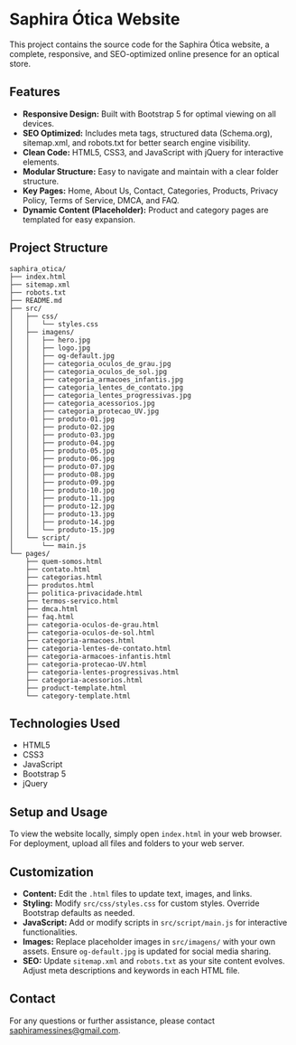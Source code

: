 # Saphira Ótica Website

This project contains the source code for the Saphira Ótica website, a complete, responsive, and SEO-optimized online presence for an optical store.

## Features

- **Responsive Design:** Built with Bootstrap 5 for optimal viewing on all devices.
- **SEO Optimized:** Includes meta tags, structured data (Schema.org), sitemap.xml, and robots.txt for better search engine visibility.
- **Clean Code:** HTML5, CSS3, and JavaScript with jQuery for interactive elements.
- **Modular Structure:** Easy to navigate and maintain with a clear folder structure.
- **Key Pages:** Home, About Us, Contact, Categories, Products, Privacy Policy, Terms of Service, DMCA, and FAQ.
- **Dynamic Content (Placeholder):** Product and category pages are templated for easy expansion.

## Project Structure

```
saphira_otica/
├── index.html
├── sitemap.xml
├── robots.txt
├── README.md
├── src/
│   ├── css/
│   │   └── styles.css
│   ├── imagens/
│   │   ├── hero.jpg
│   │   ├── logo.jpg
│   │   ├── og-default.jpg
│   │   ├── categoria_oculos_de_grau.jpg
│   │   ├── categoria_oculos_de_sol.jpg
│   │   ├── categoria_armacoes_infantis.jpg
│   │   ├── categoria_lentes_de_contato.jpg
│   │   ├── categoria_lentes_progressivas.jpg
│   │   ├── categoria_acessorios.jpg
│   │   ├── categoria_protecao_UV.jpg
│   │   ├── produto-01.jpg
│   │   ├── produto-02.jpg
│   │   ├── produto-03.jpg
│   │   ├── produto-04.jpg
│   │   ├── produto-05.jpg
│   │   ├── produto-06.jpg
│   │   ├── produto-07.jpg
│   │   ├── produto-08.jpg
│   │   ├── produto-09.jpg
│   │   ├── produto-10.jpg
│   │   ├── produto-11.jpg
│   │   ├── produto-12.jpg
│   │   ├── produto-13.jpg
│   │   ├── produto-14.jpg
│   │   └── produto-15.jpg
│   └── script/
│       └── main.js
└── pages/
    ├── quem-somos.html
    ├── contato.html
    ├── categorias.html
    ├── produtos.html
    ├── politica-privacidade.html
    ├── termos-servico.html
    ├── dmca.html
    ├── faq.html
    ├── categoria-oculos-de-grau.html
    ├── categoria-oculos-de-sol.html
    ├── categoria-armacoes.html
    ├── categoria-lentes-de-contato.html
    ├── categoria-armacoes-infantis.html
    ├── categoria-protecao-UV.html
    ├── categoria-lentes-progressivas.html
    ├── categoria-acessorios.html
    ├── product-template.html
    └── category-template.html
```

## Technologies Used

- HTML5
- CSS3
- JavaScript
- Bootstrap 5
- jQuery

## Setup and Usage

To view the website locally, simply open `index.html` in your web browser. For deployment, upload all files and folders to your web server.

## Customization

- **Content:** Edit the `.html` files to update text, images, and links.
- **Styling:** Modify `src/css/styles.css` for custom styles. Override Bootstrap defaults as needed.
- **JavaScript:** Add or modify scripts in `src/script/main.js` for interactive functionalities.
- **Images:** Replace placeholder images in `src/imagens/` with your own assets. Ensure `og-default.jpg` is updated for social media sharing.
- **SEO:** Update `sitemap.xml` and `robots.txt` as your site content evolves. Adjust meta descriptions and keywords in each HTML file.

## Contact

For any questions or further assistance, please contact [saphiramessines@gmail.com](mailto:saphiramessines@gmail.com).


